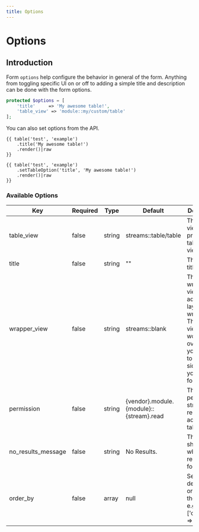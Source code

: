 ```yaml
---
title: Options
---
```


# Options

<div class="documentation__toc"></div>

## Introduction

Form `options` help configure the behavior in general of the form. Anything from toggling specific UI on or off to adding a simple title and description can be done with the form options.

```php
protected $options = [
    'title'     => 'My awesome table!',
    'table_view' => 'module::my/custom/table'
];
```

You can also set options from the API.

```twig
{{ table('test', 'example')
    .title('My awesome table!')
    .render()|raw
}}
```

```twig
{{ table('test', 'example')
    .setTableOption('title', 'My awesome table!')
    .render()|raw
}}
```

### Available Options

|Key|Required|Type|Default|Description|
|--- |--- |--- |--- |--- |
|table_view|false|string|streams::table/table|The table view is the primary table layout view.|
|title|false|string|""|The table title.|
|wrapper_view|false|string|streams::blank|The wrapper view is the admin layout wrapper. This is the view you would override if you wanted to include a sidebar with your table for example.|
|permission|false|string|{vendor}.module.{module}::{stream}.read|The permission string required to access the table.|
|no_results_message|false|string|No Results.|The text shown when not results are found.|
|order_by|false|array|null|Set the default ordering of the results. e.g ['created_at' => 'desc']|
